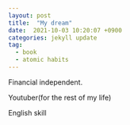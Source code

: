 ```yaml
---
layout: post
title:  "My dream"
date:  2021-10-03 10:20:07 +0900 
categories: jekyll update
tag:
  - book
  - atomic habits
---
```


Financial independent.

Youtuber(for the rest of my life)

English skill
